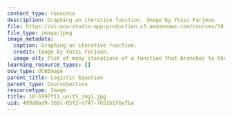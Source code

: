 ```yaml
---
content_type: resource
description: Graphing an iterative function. Image by Yossi Farjoun.
file: https://ol-ocw-studio-app-production.s3.amazonaws.com/courses/18-s997-introduction-to-matlab-programming-fall-2011/499d8ad9368c05f2d7477651b1f6e7ba_18-S997f11_unit5_img1.jpg
file_type: image/jpeg
image_metadata:
  caption: Graphing an iterative function.
  credit: Image by Yossi Farjoun.
  image-alt: Plot of many iterations of a function that branches to the right.
learning_resource_types: []
ocw_type: OCWImage
parent_title: Logistic Equation
parent_type: CourseSection
resourcetype: Image
title: 18-S997f11_unit5_img1.jpg
uid: 499d8ad9-368c-05f2-d747-7651b1f6e7ba
---
```

